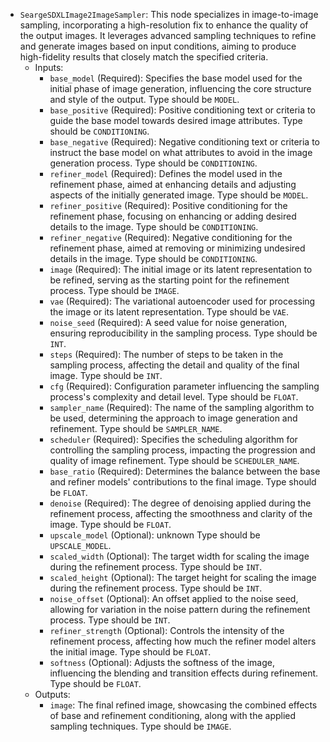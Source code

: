- `SeargeSDXLImage2ImageSampler`: This node specializes in image-to-image sampling, incorporating a high-resolution fix to enhance the quality of the output images. It leverages advanced sampling techniques to refine and generate images based on input conditions, aiming to produce high-fidelity results that closely match the specified criteria.
    - Inputs:
        - `base_model` (Required): Specifies the base model used for the initial phase of image generation, influencing the core structure and style of the output. Type should be `MODEL`.
        - `base_positive` (Required): Positive conditioning text or criteria to guide the base model towards desired image attributes. Type should be `CONDITIONING`.
        - `base_negative` (Required): Negative conditioning text or criteria to instruct the base model on what attributes to avoid in the image generation process. Type should be `CONDITIONING`.
        - `refiner_model` (Required): Defines the model used in the refinement phase, aimed at enhancing details and adjusting aspects of the initially generated image. Type should be `MODEL`.
        - `refiner_positive` (Required): Positive conditioning for the refinement phase, focusing on enhancing or adding desired details to the image. Type should be `CONDITIONING`.
        - `refiner_negative` (Required): Negative conditioning for the refinement phase, aimed at removing or minimizing undesired details in the image. Type should be `CONDITIONING`.
        - `image` (Required): The initial image or its latent representation to be refined, serving as the starting point for the refinement process. Type should be `IMAGE`.
        - `vae` (Required): The variational autoencoder used for processing the image or its latent representation. Type should be `VAE`.
        - `noise_seed` (Required): A seed value for noise generation, ensuring reproducibility in the sampling process. Type should be `INT`.
        - `steps` (Required): The number of steps to be taken in the sampling process, affecting the detail and quality of the final image. Type should be `INT`.
        - `cfg` (Required): Configuration parameter influencing the sampling process's complexity and detail level. Type should be `FLOAT`.
        - `sampler_name` (Required): The name of the sampling algorithm to be used, determining the approach to image generation and refinement. Type should be `SAMPLER_NAME`.
        - `scheduler` (Required): Specifies the scheduling algorithm for controlling the sampling process, impacting the progression and quality of image refinement. Type should be `SCHEDULER_NAME`.
        - `base_ratio` (Required): Determines the balance between the base and refiner models' contributions to the final image. Type should be `FLOAT`.
        - `denoise` (Required): The degree of denoising applied during the refinement process, affecting the smoothness and clarity of the image. Type should be `FLOAT`.
        - `upscale_model` (Optional): unknown Type should be `UPSCALE_MODEL`.
        - `scaled_width` (Optional): The target width for scaling the image during the refinement process. Type should be `INT`.
        - `scaled_height` (Optional): The target height for scaling the image during the refinement process. Type should be `INT`.
        - `noise_offset` (Optional): An offset applied to the noise seed, allowing for variation in the noise pattern during the refinement process. Type should be `INT`.
        - `refiner_strength` (Optional): Controls the intensity of the refinement process, affecting how much the refiner model alters the initial image. Type should be `FLOAT`.
        - `softness` (Optional): Adjusts the softness of the image, influencing the blending and transition effects during refinement. Type should be `FLOAT`.
    - Outputs:
        - `image`: The final refined image, showcasing the combined effects of base and refinement conditioning, along with the applied sampling techniques. Type should be `IMAGE`.
